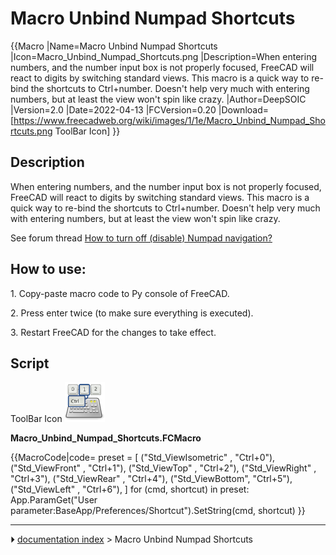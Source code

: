 # Macro Unbind Numpad Shortcuts
{{Macro
|Name=Macro Unbind Numpad Shortcuts
|Icon=Macro_Unbind_Numpad_Shortcuts.png
|Description=When entering numbers, and the number input box is not properly focused, FreeCAD will react to digits by switching standard views. This macro is a quick way to re-bind the shortcuts to Ctrl+number. Doesn't help very much with entering numbers, but at least the view won't spin like crazy.
|Author=DeepSOIC
|Version=2.0
|Date=2022-04-13
|FCVersion=0.20
|Download=[https://www.freecadweb.org/wiki/images/1/1e/Macro_Unbind_Numpad_Shortcuts.png ToolBar Icon]
}}

## Description

When entering numbers, and the number input box is not properly focused, FreeCAD will react to digits by switching standard views. This macro is a quick way to re-bind the shortcuts to Ctrl+number. Doesn\'t help very much with entering numbers, but at least the view won\'t spin like crazy.

See forum thread [How to turn off (disable) Numpad navigation?](https://forum.freecadweb.org/viewtopic.php?f=3&t=26667)

## How to use: 

1\. Copy-paste macro code to Py console of FreeCAD.

2\. Press enter twice (to make sure everything is executed).

3\. Restart FreeCAD for the changes to take effect.

## Script

ToolBar Icon ![](images/Macro_Unbind_Numpad_Shortcuts.png )

 **Macro_Unbind_Numpad_Shortcuts.FCMacro**


{{MacroCode|code=
preset = [
    ("Std_ViewIsometric"   , "Ctrl+0"),
    ("Std_ViewFront" , "Ctrl+1"),
    ("Std_ViewTop"   , "Ctrl+2"),
    ("Std_ViewRight" , "Ctrl+3"),
    ("Std_ViewRear"  , "Ctrl+4"),
    ("Std_ViewBottom", "Ctrl+5"),
    ("Std_ViewLeft"  , "Ctrl+6"),
]
for (cmd, shortcut) in preset:
    App.ParamGet("User parameter:BaseApp/Preferences/Shortcut").SetString(cmd, shortcut)
}}



---
⏵ [documentation index](../README.md) > Macro Unbind Numpad Shortcuts
